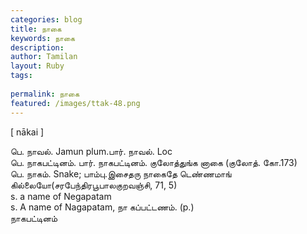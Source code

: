 ```yaml
---
categories: blog
title: நாகை
keywords: நாகை
description: 
author: Tamilan
layout: Ruby
tags: 
 
permalink: நாகை
featured: /images/ttak-48.png
---
```

  
[ nākai ]  
  
பெ. நாவல். Jamun plum.பார். நாவல். Loc  
பெ. நாகபட்டினம். பார். நாகபட்டினம். குலோத்துங்க னாகை (குலோத். கோ.173)  
பெ. நாகம். Snake; பாம்பு.இசைதரு நாகைதே டெண்ணமாங் கில்லையோ(சரபேந்திரபூபாலகுறவஞ்சி, 71, 5)  
s. a name of Negapatam  
s. A name of Nagapatam, நா கப்பட்டணம். (p.)  
நாகபட்டினம்